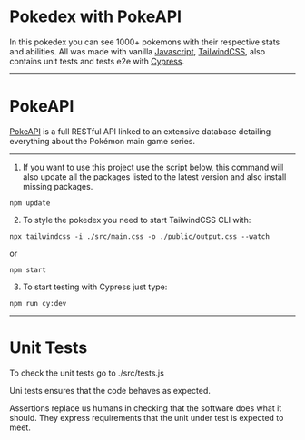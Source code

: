 # Pokedex with PokeAPI
 In this pokedex you can see 1000+ pokemons with their respective stats and abilities. All was made with vanilla [Javascript](https://www.javascript.com/), [TailwindCSS](https://tailwindcss.com/), also contains unit tests and tests e2e with [Cypress](https://www.cypress.io/).
 
 ---
 # PokeAPI
 [PokeAPI](https://pokeapi.co/) is a full RESTful API linked to an extensive database detailing everything about the Pokémon main game series.
 
 ---
 1. If you want to use this project use the script below,  this command will also update all the packages listed to the latest version and also install missing packages.
 ```
 npm update
 ```
     
2. To style the pokedex you need to start TailwindCSS CLI with:
```
npx tailwindcss -i ./src/main.css -o ./public/output.css --watch
```

or 
```
npm start
```
3. To start testing with Cypress just type: 
```
npm run cy:dev
```
---
# Unit Tests
To check the unit tests go to ./src/tests.js

Uni tests ensures that the code behaves as expected.

Assertions replace us humans in checking that the software does what it should. They express requirements that the unit under test is expected to meet.
